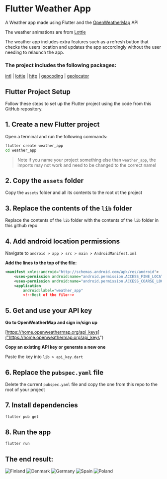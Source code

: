 # Flutter Weather App

A Weather app made using Flutter and the [OpenWeatherMap](https://openweathermap.org) API

The weather animations are from [Lottie](https://lottiefiles.com/vdr0uy2wwsoljqtc)

The weather app includes extra features such as a refresh button that checks the users location and updates the app accordingly without the user needing to relaunch the app.

### **The project includes the following packages:**

[intl](https://pub.dev/packages/intl) | [lottie](https://pub.dev/packages/lottie) | [http](https://pub.dev/packages/lottie) | [geocoding](https://pub.dev/packages/geocoding) | [geolocator](https://pub.dev/packages/geolocator)

## Flutter Project Setup

Follow these steps to set up the Flutter project using the code from this GitHub repository.

## 1. Create a new Flutter project

Open a terminal and run the following commands:

```bash
flutter create weather_app
cd weather_app
```

> Note if you name your project something else than `weather_app`, the imports may not work and need to be changed to the correct name!

## 2. Copy the `assets` folder

Copy the `assets` folder and all its contents to the root ot the project

## 3. Replace the contents of the `lib` folder

Replace the contents of the `lib` folder with the contents of the `lib` folder in this github repo

## 4. Add android location permissions

Navigate to `android > app > src > main > AndroidManifest.xml`

**Add the lines to the top of the file:**

```xml
<manifest xmlns:android="http://schemas.android.com/apk/res/android">
    <uses-permission android:name="android.permission.ACCESS_FINE_LOCATION" /> <!--Add this line-->
    <uses-permission android:name="android.permission.ACCESS_COARSE_LOCATION" /> <!--Add this line-->
    <application
        android:label="weather_app"
        <!--Rest of the file-->
```

## 5. Get and use your API key

**Go to OpenWeatherMap and sign in/sign up**

[https://home.openweathermap.org/api_keys]("https://home.openweathermap.org/api_keys")

**Copy an existing API key or generate a new one**

Paste the key into `lib > api_key.dart`

## 6. Replace the `pubspec.yaml` file

Delete the current `pubspec.yaml` file and copy the one from this repo to the root of your project

## 7. Install dependencies

```bash
flutter pub get
```

## 8. Run the app

```bash
flutter run
```

## The end result:

![Finland](outputs/img.png)
![Denmark](outputs/img2.png)
![Germany](outputs/img3.png)
![Spain](outputs/img4.png)
![Poland](outputs/img5.png)
